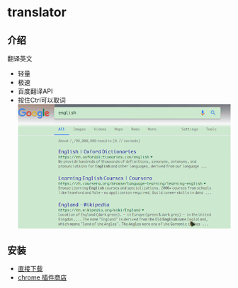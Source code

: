 # translator

## 介绍
翻译英文
- 轻量
- 极速
- 百度翻译API
- 按住Ctrl可以取词
![translator](https://raw.githubusercontent.com/Liy1eE/translator/master/imgs/test.gif)

## 安装
- [直接下载](https://github.com/Liy1eE/translator/releases)
- [chrome 插件商店](https://chrome.google.com/webstore/detail/%E5%85%89%E9%80%9F%E7%BF%BB%E8%AF%91/ebhiibkokgipjmidlacohkgfgbecabib)
